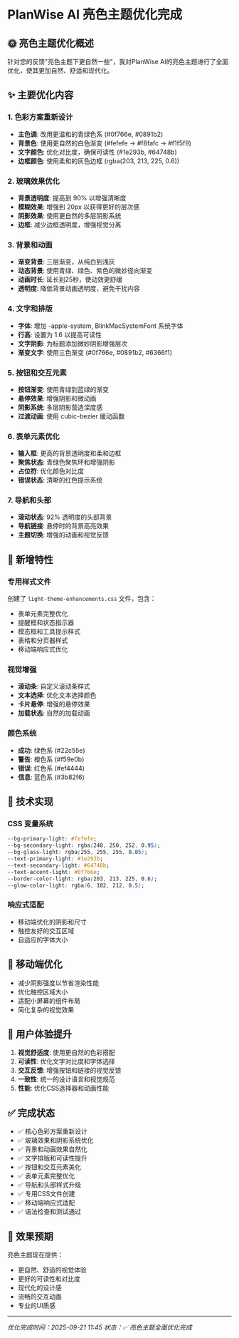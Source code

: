 # PlanWise AI 亮色主题优化完成

## 🌞 亮色主题优化概述

针对您的反馈"亮色主题下更自然一些"，我对PlanWise AI的亮色主题进行了全面优化，使其更加自然、舒适和现代化。

## ✨ 主要优化内容

### 1. 色彩方案重新设计
- **主色调**: 改用更温和的青绿色系 (#0f766e, #0891b2)
- **背景色**: 使用更自然的白色渐变 (#fefefe → #f8fafc → #f1f5f9)
- **文字颜色**: 优化对比度，确保可读性 (#1e293b, #64748b)
- **边框颜色**: 使用柔和的灰色边框 (rgba(203, 213, 225, 0.6))

### 2. 玻璃效果优化
- **背景透明度**: 提高到 90% 以增强清晰度
- **模糊效果**: 增强到 20px 以获得更好的层次感
- **阴影效果**: 使用更自然的多层阴影系统
- **边框**: 减少边框透明度，增强视觉分离

### 3. 背景和动画
- **渐变背景**: 三层渐变，从纯白到浅灰
- **动态背景**: 使用青绿、绿色、紫色的微妙径向渐变
- **动画时长**: 延长到25秒，使动效更舒缓
- **透明度**: 降低背景动画透明度，避免干扰内容

### 4. 文字和排版
- **字体**: 增加 -apple-system, BlinkMacSystemFont 系统字体
- **行高**: 设置为 1.6 以提高可读性
- **文字阴影**: 为标题添加微妙阴影增强层次
- **渐变文字**: 使用三色渐变 (#0f766e, #0891b2, #6366f1)

### 5. 按钮和交互元素
- **按钮渐变**: 使用青绿到蓝绿的渐变
- **悬停效果**: 增强阴影和微动画
- **阴影系统**: 多层阴影营造深度感
- **过渡动画**: 使用 cubic-bezier 缓动函数

### 6. 表单元素优化
- **输入框**: 更高的背景透明度和柔和边框
- **聚焦状态**: 青绿色聚焦环和增强阴影
- **占位符**: 优化颜色对比度
- **错误状态**: 清晰的红色提示系统

### 7. 导航和头部
- **滚动状态**: 92% 透明度的头部背景
- **导航链接**: 悬停时的背景高亮效果
- **主题切换**: 增强的动画和视觉反馈

## 🎨 新增特性

### 专用样式文件
创建了 `light-theme-enhancements.css` 文件，包含：
- 表单元素完整优化
- 提醒框和状态指示器
- 模态框和工具提示样式
- 表格和分页器样式
- 移动端响应式优化

### 视觉增强
- **滚动条**: 自定义滚动条样式
- **文本选择**: 优化文本选择颜色
- **卡片悬停**: 增强的悬停效果
- **加载状态**: 自然的加载动画

### 颜色系统
- **成功**: 绿色系 (#22c55e)
- **警告**: 橙色系 (#f59e0b)
- **错误**: 红色系 (#ef4444)
- **信息**: 蓝色系 (#3b82f6)

## 🔧 技术实现

### CSS 变量系统
```css
--bg-primary-light: #fefefe;
--bg-secondary-light: rgba(248, 250, 252, 0.95);
--bg-glass-light: rgba(255, 255, 255, 0.85);
--text-primary-light: #1e293b;
--text-secondary-light: #64748b;
--text-accent-light: #0f766e;
--border-color-light: rgba(203, 213, 225, 0.6);
--glow-color-light: rgba(6, 182, 212, 0.5);
```

### 响应式适配
- 移动端优化的阴影和尺寸
- 触控友好的交互区域
- 自适应的字体大小

## 📱 移动端优化

- 减少阴影强度以节省渲染性能
- 优化触控区域大小
- 适配小屏幕的组件布局
- 简化复杂的视觉效果

## 🌟 用户体验提升

1. **视觉舒适度**: 使用更自然的色彩搭配
2. **可读性**: 优化文字对比度和字体选择
3. **交互反馈**: 增强按钮和链接的视觉反馈
4. **一致性**: 统一的设计语言和视觉规范
5. **性能**: 优化CSS选择器和动画性能

## ✅ 完成状态

- ✅ 核心色彩方案重新设计
- ✅ 玻璃效果和阴影系统优化
- ✅ 背景和动画效果自然化
- ✅ 文字排版和可读性提升
- ✅ 按钮和交互元素美化
- ✅ 表单元素完整优化
- ✅ 导航和头部样式升级
- ✅ 专用CSS文件创建
- ✅ 移动端响应式适配
- ✅ 语法检查和测试通过

## 🚀 效果预期

亮色主题现在提供：
- 更自然、舒适的视觉体验
- 更好的可读性和对比度
- 现代化的设计感
- 流畅的交互动画
- 专业的UI质感

---
*优化完成时间：2025-09-21 11:45*
*状态：✅ 亮色主题全面优化完成*
